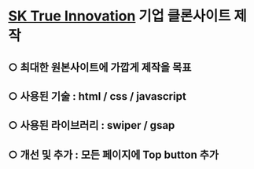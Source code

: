 # [SK True Innovation](https://www.true-inno.com/ko/main.do) 기업 클론사이트 제작

## ○ 최대한 원본사이트에 가깝게 제작을 목표   
## ○ 사용된 기술 : html / css / javascript   
## ○ 사용된 라이브러리 : swiper / gsap   
## ○ 개선 및 추가 : 모든 페이지에 Top button 추가
